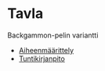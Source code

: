 # Tavla

Backgammon-pelin variantti

- [Aiheenmäärittely](https://github.com/qzuw/tavla/blob/master/doc/aihe.md)
- [Tuntikirjanpito](https://github.com/qzuw/tavla/blob/master/doc/tuntikirjanpito.md)
